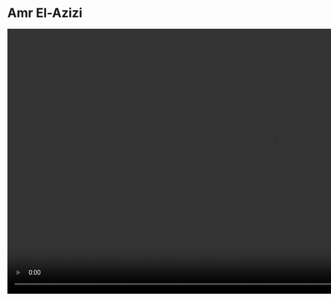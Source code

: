 # Amr El-Azizi

<!--
Portfolio Test 09-22

<img width="68" alt="test_photo3" src="test_photo.png">

<img width="68" alt="test_photo4" src="./assets/headshot.png">

<video width="200" alt="test_video" src="./Centipede_Fastest_Motion.MOV" controls></video>
-->

<video height="600" alt="Centipede Video" src="./assets/Centipede_Fastest_Motion.mp4" controls></video>
